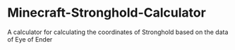 # Minecraft-Stronghold-Calculator
A calculator for calculating  the coordinates of Stronghold based on the data of Eye of Ender
